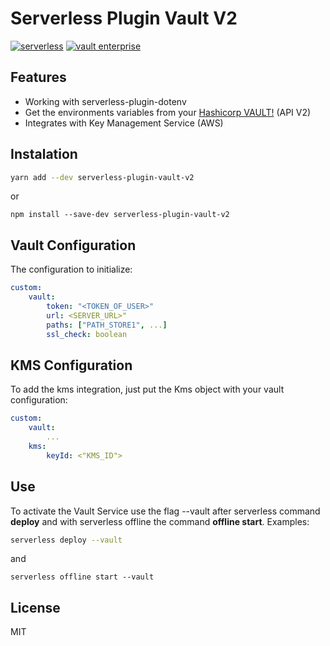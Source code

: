 # Serverless Plugin Vault V2

[![serverless](http://public.serverless.com/badges/v3.svg)](http://www.serverless.com)
[![vault enterprise](https://img.shields.io/badge/vault-enterprise-yellow.svg?colorB=7c8797&colorA=000000)](https://www.hashicorp.com/products/vault/?utm_source=github&utm_medium=banner&utm_campaign=github-vault-enterprise)


## Features

   * Working with serverless-plugin-dotenv
   * Get the environments variables from your [Hashicorp VAULT!](https://www.vaultproject.io/) (API V2)
   * Integrates with Key Management Service (AWS)

## Instalation

```sh
yarn add --dev serverless-plugin-vault-v2
```
or
```
npm install --save-dev serverless-plugin-vault-v2
```

## Vault Configuration

The configuration to initialize:

```yaml
custom:
    vault:
        token: "<TOKEN_OF_USER>"
        url: <SERVER_URL>"
        paths: ["PATH_STORE1", ...]
        ssl_check: boolean
```

## KMS Configuration

To add the kms integration, just put the Kms object with your vault configuration:

```yaml
custom:
    vault:
        ...
    kms:
        keyId: <"KMS_ID">
```

## Use

To activate the Vault Service use the flag --vault after serverless command **deploy** and with serverless offline the command **offline start**.
Examples:
```sh
serverless deploy --vault
```
and
```
serverless offline start --vault
```

License
----
MIT
